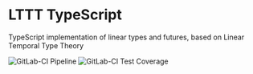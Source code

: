 # LTTT TypeScript
TypeScript implementation of linear types and futures, based on Linear Temporal Type Theory

![GitLab-CI Pipeline](https://gitlab.com/aerabi/lttt-typescript/badges/master/pipeline.svg)
![GitLab-CI Test Coverage](https://gitlab.com/aerabi/lttt-typescript/badges/master/coverage.svg)
